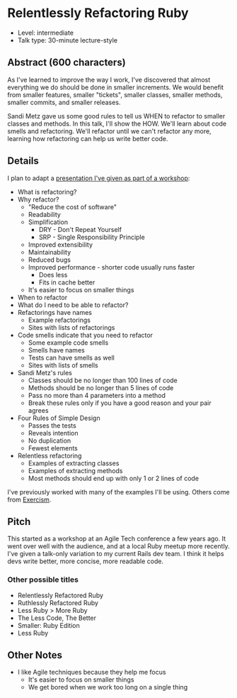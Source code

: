 # Relentlessly Refactoring Ruby

* Level: intermediate
* Talk type: 30-minute lecture-style

## Abstract (600 characters)

As I've learned to improve the way I work, I've discovered that almost everything we do should be done in smaller increments. We would benefit from smaller features, smaller "tickets", smaller classes, smaller methods, smaller commits, and smaller releases.

Sandi Metz gave us some good rules to tell us WHEN to refactor to smaller classes and methods. In this talk, I'll show the HOW. We'll learn about code smells and refactoring. We'll refactor until we can't refactor any more, learning how refactoring can help us write better code.

## Details

I plan to adapt a [presentation I've given as part of a workshop](https://booch.github.io/presentations/Smaller/slides.html#p1):

* What is refactoring?
* Why refactor?
    * "Reduce the cost of software"
    * Readability
    * Simplification
        * DRY - Don't Repeat Yourself
        * SRP - Single Responsibility Principle
    * Improved extensibility
    * Maintainability
    * Reduced bugs
    * Improved performance - shorter code usually runs faster
        * Does less
        * Fits in cache better
    * It's easier to focus on smaller things
* When to refactor
* What do I need to be able to refactor?
* Refactorings have names
    * Example refactorings
    * Sites with lists of refactorings
* Code smells indicate that you need to refactor
    * Some example code smells
    * Smells have names
    * Tests can have smells as well
    * Sites with lists of smells
* Sandi Metz's rules
    * Classes should be no longer than 100 lines of code
    * Methods should be no longer than 5 lines of code
    * Pass no more than 4 parameters into a method
    * Break these rules only if you have a good reason and your pair agrees
* Four Rules of Simple Design
    * Passes the tests
    * Reveals intention
    * No duplication
    * Fewest elements
* Relentless refactoring
    * Examples of extracting classes
    * Examples of extracting methods
    * Most methods should end up with only 1 or 2 lines of code

I've previously worked with many of the examples I'll be using.
Others come from [Exercism](https://exercism.org/tracks/ruby/exercises).

## Pitch

This started as a workshop at an Agile Tech conference a few years ago. It went over well with the audience, and at a local Ruby meetup more recently. I've given a talk-only variation to my current Rails dev team. I think it helps devs write better, more concise, more readable code.

### Other possible titles

* Relentlessly Refactored Ruby
* Ruthlessly Refactored Ruby
* Less Ruby > More Ruby
* The Less Code, The Better
* Smaller: Ruby Edition
* Less Ruby


## Other Notes

* I like Agile techniques because they help me focus
    * It's easier to focus on smaller things
    * We get bored when we work too long on a single thing
